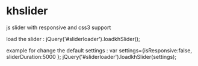 khslider
========

js slider with responsive and css3 support

 
 



load the slider :
jQuery('#sliderloader').loadkhSlider();



example for change the default settings :
var settings={isResponsive:false,
				sliderDuration:5000
			};
jQuery('#sliderloader').loadkhSlider(settings);


